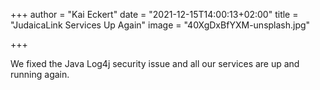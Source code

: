 +++
author = "Kai Eckert"
date = "2021-12-15T14:00:13+02:00"
title = "JudaicaLink Services Up Again"
image = "40XgDxBfYXM-unsplash.jpg"

+++

We fixed the Java Log4j security issue and all our services are up and running again.
<!--more-->

